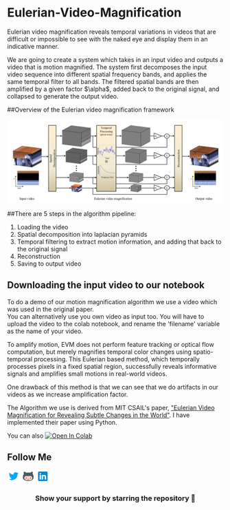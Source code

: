 # Eulerian-Video-Magnification


<p>Eulerian video magnification reveals temporal variations in videos that are difficult or impossible to see with the naked eye and display them in an indicative manner.
</p>
<p>We are going to create a system which takes in an input video and outputs a video that is motion magnified. The system first decomposes the input video sequence into different
spatial frequency bands, and applies the same temporal filter to all bands. The filtered spatial bands are then amplified by a given factor $\alpha$,
added back to the original signal, and collapsed to generate the output video.</p> 

##Overview of the Eulerian video magnification framework


![](https://github.com/joeljose/assets/blob/master/EVM/EVM_flow.png?raw=True)

##There are 5 steps in the algorithm pipeline:
1) Loading the video</br> 
2) Spatial decomposition into laplacian pyramids</br>
3) Temporal filtering to extract motion information, and adding that back to the original signal</br>
4) Reconstruction </br>
5) Saving to output video</br>

## Downloading the input video to our notebook
To do a demo of our motion magnification algorithm we use a video which was used in the original paper. </br>
You can alternatively use you own video as input too. You will have to upload the video to the colab notebook, and rename the 'filename' variable as the name of your video.</br>

To amplify motion, EVM does not perform feature
tracking or optical flow computation, but merely magnifies temporal color changes using spatio-temporal processing. This Eulerian based method, which temporally processes pixels in a fixed spatial
region, successfully reveals informative signals and amplifies small motions in real-world videos.

One drawback of this method is that we can see that we do artifacts in our videos as we increase amplification factor.

The Algorithm we use is derived from MIT CSAIL's paper, ["Eulerian Video Magnification for Revealing Subtle Changes in the World"](http://people.csail.mit.edu/mrub/papers/vidmag.pdf). I have implemented their paper using Python.

You can also [![Open In Colab](https://colab.research.google.com/assets/colab-badge.svg)](https://colab.research.google.com/github/joeljose/Eulerian-Video-Magnification/blob/main/Eulerian_Video_Magnification.ipynb)



## Follow Me
<a href="https://twitter.com/joelk1jose" target="_blank"><img class="ai-subscribed-social-icon" src="https://github.com/joeljose/assets/blob/master/images/tw.png" width="30"></a>
<a href="https://github.com/joeljose" target="_blank"><img class="ai-subscribed-social-icon" src="https://github.com/joeljose/assets/blob/master/images/gthb.png" width="30"></a>
<a href="https://www.linkedin.com/in/joel-jose-527b80102/" target="_blank"><img class="ai-subscribed-social-icon" src="https://github.com/joeljose/assets/blob/master/images/lnkdn.png" width="30"></a>

<h3 align="center">Show your support by starring the repository 🙂</h3>
